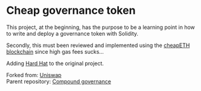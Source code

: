 # Cheap governance token

This project, at the beginning, has the purpose to be a learning point in how to write and deploy a governance token with Solidity. 

Secondly, this must been reviewed and implemented using the [cheapETH blockchain](https://cheapethereum.org/) since high gas fees sucks...

Adding [Hard Hat](https://hardhat.org/) to the original project.

Forked from:
[Uniswap](https://github.com/Uniswap/governance) <br>
Parent repository:
[Compound governance](https://github.com/compound-finance/compound-protocol/tree/v2.8.1)
